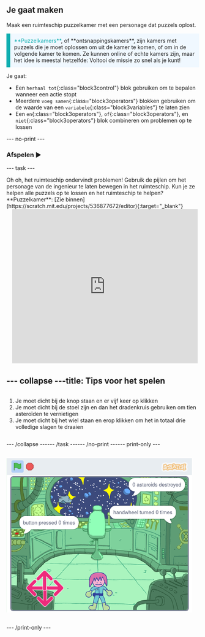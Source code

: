## Je gaat maken

Maak een ruimteschip puzzelkamer met een personage dat puzzels oplost.

<p style="border-left: solid; border-width:10px; border-color: #0faeb0; background-color: aliceblue; padding: 10px;">
<span style="color: #0faeb0">**Puzzelkamers**</span>, of **ontsnappingskamers**, zijn kamers met puzzels die je moet oplossen om uit de kamer te komen, of om in de volgende kamer te komen. Ze kunnen online of echte kamers zijn, maar het idee is meestal hetzelfde: Voltooi de missie zo snel als je kunt!
</p>

Je gaat:
+ Een `herhaal tot`{:class="block3control"} blok gebruiken om te bepalen wanneer een actie stopt
+ Meerdere `voeg samen`{:class="block3operators"} blokken gebruiken om de waarde van een `variabele`{:class="block3variables"} te laten zien
+ Een `en`{:class="block3operators"}, `of`{:class="block3operators"}, en `niet`{:class="block3operators"} blok combineren om problemen op te lossen

--- no-print ---

### Afspelen ▶️

--- task ---

<div style="display: flex; flex-wrap: wrap">
<div style="flex-basis: 175px; flex-grow: 1">  
Oh oh, het ruimteschip ondervindt problemen! Gebruik de pijlen om het personage van de ingenieur te laten bewegen in het ruimteschip. Kun je ze helpen alle puzzels op te lossen en het ruimteschip te helpen?
</div>
<div>
**Puzzelkamer**: [Zie binnen](https://scratch.mit.edu/projects/536877672/editor){:target="_blank"}
<div class="scratch-preview" style="margin-left: 15px;">
  <iframe allowtransparency="true" width="485" height="402" src="https://scratch.mit.edu/projects/embed/536877672/?autostart=false" frameborder="0"></iframe>
</div>

</div>

--- collapse ---
---
title: Tips voor het spelen
---

1. Je moet dicht bij de knop staan en er vijf keer op klikken
2. Je moet dicht bij de stoel zijn en dan het dradenkruis gebruiken om tien asteroïden te vernietigen
3. Je moet dicht bij het wiel staan en erop klikken om het in totaal drie volledige slagen te draaien


--- /collapse ---

--- /task ---

--- /no-print ---

--- print-only ---

![Voltooid project](images/showcase_static.png)

--- /print-only ---


